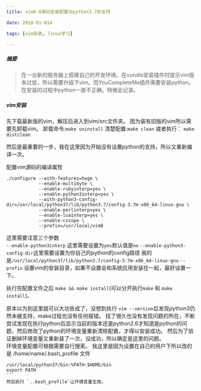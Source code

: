 ```yaml
---
title: vim8.0源码安装配置对python3.7的支持

date: 2018-01-014

tags: [vim安装, linux学习]

---
```


##### 摘要
> 在一台新的服务器上搭建自己的开发环境，在vundle安装插件时提示vim版本过低，所以需要升级下vim。而YouCompleteMe插件需要安装python。在安装的过程中python一直不正确，特做此记录。


##### vim安装

先下载最新版的vim，解压后进入到vim/src文件夹。
因为装有旧版的vim所以需要先卸载vim。
卸载命令:`make uninstall` 
清楚配置:`make clean` 或者执行： `make distclean`

然后是最重要的一步，我在这里因为开始没有设置python的支持，所以又重新编译一次。

配置vim源码的编译属性
```
./configure --with-features=huge \
            --enable-multibyte \
            --enable-rubyinterp=yes \
            --enable-python3interp=yes \
            --with-python3-config-dir=/usr/local/python37/lib/python3.7/config-3.7m-x86_64-linux-gnu \
            --enable-perlinterp=yes \
            --enable-luainterp=yes \
            --enable-cscope \
            --prefix=/usr/local/vim8
```

这里需要注意三个参数  
`--enable-python3interp` 这里需要设置为`yes`默认值是`no`
`--enable-python3-config-dir`这里需要设置为你自己的python的config路径 我的是`/usr/local/python37/lib/python3.7/config-3.7m-x86_64-linux-gnu`
`--prefix` 设置vim的安装目录，如果不设置会和系统应用安装在一起，最好设置一下。

执行完配置文件之后 `make && make install`(可以分开执行`make` 和 `make install`)。

原本以为到这里就可以大功告成了，没想到执行 `vim --version`后发现python3仍然未被支持，make过程也没有任何报错。
找了很久也没有发现问题的所在，不断尝试发现在执行python后显示当前的版本还是python2.6才知道是python的问题，然后修改了python的环境变量重新清除配置，才得以安装成功。 然后为了验证删掉环境变量又重新装了一次，没成功，所以确定是这里的问题。   
环境变量配置可根据需要自行搜索。
我这里是因为设置在自己的用户下所以改的是  /home/name/.bash_profile 文件 
````
/usr/local/python37/bin:%PATH:$HOME/bin
export PATH
```
然后执行 `..bash_profile`让环境变量生效。
